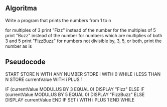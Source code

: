 ## Algoritma
Write a program that prints the numbers from 1 to n

for multiples of 3 print "Fizz" instead of the number
for the multiples of 5 print "Buzz" instead of the number
for numbers which are multiplies of both 3 and 5 print "FizzBuzz"
for numbers not divisible by, 3, 5, or both, print the number as is


## Pseudocode

START
STORE N WITH ANY NUMBER
STORE i WITH 0
WHILE i LESS THAN N
    STORE currentValue WITH i PLUS 1

IF (currentValue MODULUS BY 3 EQUAL 0)
    DISPLAY "Fizz"
ELSE IF (currentValue MODULUS BY 5 EQUAL 0)
    DISPLAY "FizzBuzz"
ELSE
    DISPLAY currentValue
END IF
    SET i WITH i PLUS 1
END WHILE